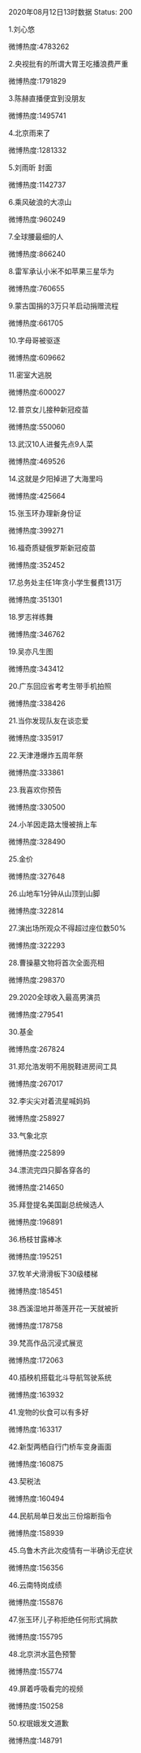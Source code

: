 2020年08月12日13时数据
Status: 200

1.刘心悠

微博热度:4783262

2.央视批有的所谓大胃王吃播浪费严重

微博热度:1791829

3.陈赫直播便宜到没朋友

微博热度:1495741

4.北京雨来了

微博热度:1281332

5.刘雨昕 封面

微博热度:1142737

6.乘风破浪的大凉山

微博热度:960249

7.全球腰最细的人

微博热度:866240

8.雷军承认小米不如苹果三星华为

微博热度:760655

9.蒙古国捐的3万只羊启动捐赠流程

微博热度:661705

10.字母哥被驱逐

微博热度:609662

11.密室大逃脱

微博热度:600027

12.普京女儿接种新冠疫苗

微博热度:550060

13.武汉10人进餐先点9人菜

微博热度:469526

14.这就是夕阳掉进了大海里吗

微博热度:425664

15.张玉环办理新身份证

微博热度:399271

16.福奇质疑俄罗斯新冠疫苗

微博热度:352452

17.总务处主任1年贪小学生餐费131万

微博热度:351301

18.罗志祥练舞

微博热度:346762

19.吴亦凡生图

微博热度:343412

20.广东回应省考考生带手机拍照

微博热度:338426

21.当你发现队友在谈恋爱

微博热度:335917

22.天津港爆炸五周年祭

微博热度:333861

23.我喜欢你预告

微博热度:330500

24.小羊因走路太慢被捎上车

微博热度:328490

25.金价

微博热度:327648

26.山地车1分钟从山顶到山脚

微博热度:322814

27.演出场所观众不得超过座位数50%

微博热度:322293

28.曹操墓文物将首次全面亮相

微博热度:298370

29.2020全球收入最高男演员

微博热度:279541

30.基金

微博热度:267824

31.郑允浩发明不用脱鞋进房间工具

微博热度:267017

32.李尖尖对着流星喊妈妈

微博热度:258927

33.气象北京

微博热度:225899

34.漂流完四只脚各穿各的

微博热度:214650

35.拜登提名美国副总统候选人

微博热度:196891

36.杨枝甘露棒冰

微博热度:195251

37.牧羊犬滑滑板下30级楼梯

微博热度:185451

38.西溪湿地并蒂莲开花一天就被折

微博热度:178758

39.梵高作品沉浸式展览

微博热度:172063

40.插秧机搭载北斗导航驾驶系统

微博热度:163932

41.宠物的伙食可以有多好

微博热度:163317

42.新型两栖自行门桥车变身画面

微博热度:160875

43.契税法

微博热度:160494

44.民航局单日发出三份熔断指令

微博热度:158939

45.乌鲁木齐此次疫情有一半确诊无症状

微博热度:156356

46.云南特岗成绩

微博热度:155876

47.张玉环儿子称拒绝任何形式捐款

微博热度:155795

48.北京洪水蓝色预警

微博热度:155774

49.屏着呼吸看完的视频

微博热度:150258

50.权珉娥发文道歉

微博热度:148791

